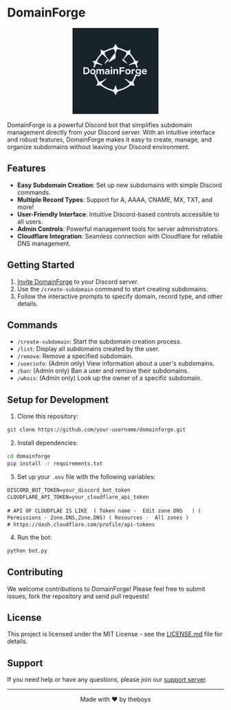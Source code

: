 # DomainForge

<p align="center">
  <img src="https://github.com/FreeCode911/DomainForge/blob/main/views/ultra_realistic_1726222400.png?raw=true" alt="DomainForge Logo" width="200"/>
</p>

DomainForge is a powerful Discord bot that simplifies subdomain management directly from your Discord server. With an intuitive interface and robust features, DomainForge makes it easy to create, manage, and organize subdomains without leaving your Discord environment.

## Features

- **Easy Subdomain Creation**: Set up new subdomains with simple Discord commands.
- **Multiple Record Types**: Support for A, AAAA, CNAME, MX, TXT, and more!
- **User-Friendly Interface**: Intuitive Discord-based controls accessible to all users.
- **Admin Controls**: Powerful management tools for server administrators.
- **Cloudflare Integration**: Seamless connection with Cloudflare for reliable DNS management.

## Getting Started

1. [Invite DomainForge](https://discord.com/oauth2/authorize?client_id=YOUR_CLIENT_ID&permissions=2147483648&scope=bot%20applications.commands) to your Discord server.
2. Use the `/create-subdomain` command to start creating subdomains.
3. Follow the interactive prompts to specify domain, record type, and other details.

## Commands

- `/create-subdomain`: Start the subdomain creation process.
- `/list`: Display all subdomains created by the user.
- `/remove`: Remove a specified subdomain.
- `/userinfo`: (Admin only) View information about a user's subdomains.
- `/ban`: (Admin only) Ban a user and remove their subdomains.
- `/whois`: (Admin only) Look up the owner of a specific subdomain.

## Setup for Development

1. Clone this repository:
 ```bash 
git clone https://github.com/your-username/domainforge.git
```
2. Install dependencies:
 ```bash
cd domainforge
pip install -r requirements.txt
```
3. Set up your `.env` file with the following variables:
```env
DISCORD_BOT_TOKEN=your_discord_bot_token 
CLOUDFLARE_API_TOKEN=your_cloudflare_api_token

# API OF CLOUDFLAE IS LIKE  ( Token name -  Edit zone DNS	) ( Permissions - Zone.DNS,Zone.DNS) ( Resources -	All zones )
# https://dash.cloudflare.com/profile/api-tokens
```

4. Run the bot:
```bash 
python bot.py
```

## Contributing

We welcome contributions to DomainForge! Please feel free to submit issues, fork the repository and send pull requests!

## License

This project is licensed under the MIT License - see the [LICENSE.md](LICENSE.md) file for details.

## Support

If you need help or have any questions, please join our [support server](https://discord.gg/your-support-server-invite).

---

<p align="center">
Made with ❤ by theboys
</p>
